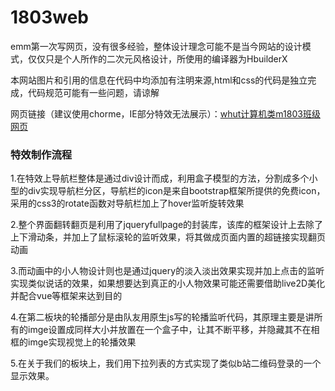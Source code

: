 # 1803web
<p>emm第一次写网页，没有很多经验，整体设计理念可能不是当今网站的设计模式，仅仅只是个人所作的二次元风格设计，所使用的编译器为HbuilderX</p>
<p>本网站图片和引用的信息在代码中均添加有注明来源,html和css的代码是独立完成，代码规范可能有一些问题，请谅解</p>

网页链接（建议使用chorme，IE部分特效无法展示）：[whut计算机类m1803班级网页](https://khannb.github.io/1803web/%E4%B8%BB%E9%A1%B5.html)    
### 特效制作流程  

1.在特效上导航栏整体是通过div设计而成，利用盒子模型的方法，分割成多个小型的div实现导航栏分区，导航栏的icon是来自bootstrap框架所提供的免费icon，采用的css3的rotate函数对导航栏加上了hover监听旋转效果   

2.整个界面翻转翻页是利用了jqueryfullpage的封装库，该库的框架设计上去除了上下滑动条，并加上了鼠标滚轮的监听效果，将其做成页面内置的超链接实现翻页动画  

3.而动画中的小人物设计则也是通过jquery的淡入淡出效果实现并加上点击的监听实现类似说话的效果，如果想要达到真正的小人物效果可能还需要借助live2D美化并配合vue等框架来达到目的  

4.在第二板块的轮播部分是由队友用原生js写的轮播监听代码，其原理主要是讲所有的imge设置成同样大小并放置在一个盒子中，让其不断平移，并隐藏其不在相框的imge实现视觉上的轮播效果  

5.在关于我们的板块上，我们用下拉列表的方式实现了类似b站二维码登录的一个显示效果。
